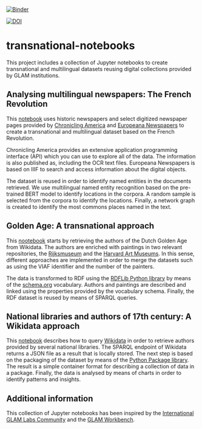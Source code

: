 

[![Binder](https://mybinder.org/badge_logo.svg)](https://mybinder.org/v2/gh/hibernator11/transnational-notebooks/HEAD)

[![DOI](https://zenodo.org/badge/307151796.svg)](https://zenodo.org/badge/latestdoi/307151796)


# transnational-notebooks
This project includes a collection of Jupyter notebooks to create transnational and multilingual datasets reusing digital collections provided by GLAM institutions.

## Analysing multilingual newspapers: The French Revolution
This [notebook](French-Revolution.ipynb) uses historic newspapers and select digitized newspaper pages provided by [Chronicling America](https://chroniclingamerica.loc.gov/about/) and [Europeana Newspapers](https://pro.europeana.eu/page/iiif) to create a transnational and multilingual dataset based on the French Revolution. 

Chronicling America provides an extensive application programming interface (API) which you can use to explore all of the data. The information is also published as, including the OCR text files. Europeana Newspapers is based on IIIF to search and access information about the digital objects.

The dataset is reused in order to identify named entities in the documents retrieved. We use multilingual named entity recognition based on the pre-trained BERT model to identify locations in the corpora. A random sample is selected from the corpora to identify the locations. Finally, a network graph is created to identify the most commons places named in the text.


## Golden Age: A transnational approach
This [nootebook](Golden-Age-extraction.ipynb) starts by retrieving the authors of the Dutch Golden Age from Wikidata. The authors are enriched with paintings in two relevant repositories, the [Rijksmuseum](https://www.rijksmuseum.nl/en) and the [Harvard Art Museums](https://harvardartmuseums.org/). In this sense, different approaches are implemented in order to merge the datasets such as using the VIAF identifier and the number of the painters.

The data is transformed to RDF using the [RDFLib Python library](https://rdflib.readthedocs.io/en/stable/) by means of the [schema.org](https://schema.org/) vocabulary. Authors and paintings are described and linked using the properties provided by the vocabulary schema. Finally, the RDF dataset is reused by means of SPARQL queries.


## National libraries and authors of 17th century: A Wikidata approach
This [notebook](Wikidata-lod-extraction.ipynb) describes how to query [Wikidata](https://www.wikidata.org) in order to retrieve authors provided by several national libraries. The SPARQL endpoint of Wikidata returns a JSON file as a result that is locally stored. The next step is based on the packaging of the dataset by means of the [Python Package library](https://specs.frictionlessdata.io/data-package). The result is a simple container format for describing a collection of data in a package. Finally, the data is analysed by means of charts in order to identify patterns and insights.


## Additional information
This collection of Jupyter notebooks has been inspired by the [International GLAM Labs Community](https://glamlabs.io/) and the [GLAM Workbench](https://glam-workbench.github.io/). 

